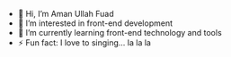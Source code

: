 - 👋 Hi, I’m Aman Ullah Fuad
- 👀 I’m interested in front-end development
- 🌱 I’m currently learning front-end technology and tools 
- ⚡ Fun fact: I love to singing... la la la

